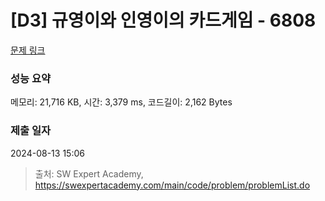# [D3] 규영이와 인영이의 카드게임 - 6808 

[문제 링크](https://swexpertacademy.com/main/code/problem/problemDetail.do?contestProbId=AWgv9va6HnkDFAW0) 

### 성능 요약

메모리: 21,716 KB, 시간: 3,379 ms, 코드길이: 2,162 Bytes

### 제출 일자

2024-08-13 15:06



> 출처: SW Expert Academy, https://swexpertacademy.com/main/code/problem/problemList.do